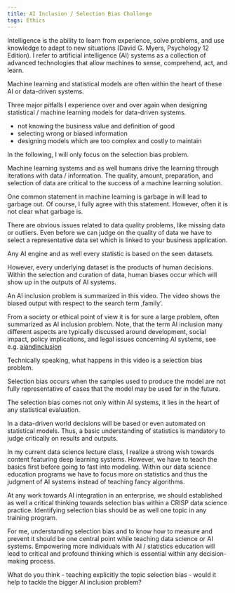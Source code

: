 ```yaml
---
title: AI Inclusion / Selection Bias Challenge
tags: Ethics
---
```


Intelligence is the ability to learn from experience, solve problems, and use knowledge to adapt to new situations (David G. Myers, Psychology 12 Edition). I refer to artificial intelligence (AI) systems as a collection of advanced technologies that allow machines to sense, comprehend, act, and learn.

Machine learning and statistical models are often within the heart of these AI or data-driven systems.

Three major pitfalls I experience over and over again when designing statistical / machine learning models for data-driven systems.

* not knowing the business value and definition of good
* selecting wrong or biased information
* designing models which are too complex and costly to maintain

In the following, I will only focus on the selection bias problem.

Machine learning systems and as well humans drive the learning through iterations with data / information. The quality, amount, preparation, and selection of data are critical to the success of a machine learning solution.

One common statement in machine learning is garbage in will lead to garbage out. Of course, I fully agree with this statement. However, often it is not clear what garbage is.

There are obvious issues related to data quality problems, like missing data or outliers. Even before we can judge on the quality of data we have to select a representative data set which is linked to your business application.

Any AI engine and as well every statistic is based on the seen datasets.

However, every underlying dataset is the products of human decisions. Within the selection and curation of data, human biases occur which will show up in the outputs of AI systems.

An AI inclusion problem is summarized in this video. The video shows the biased output with respect to the search term ‚family‘.

From a society or ethical point of view it is for sure a large problem, often summarized as AI inclusion problem. Note, that the term AI inclusion many different aspects are typically discussed around development, social impact, policy implications, and legal issues concerning AI systems, see e.g. [aiandinclusion](https://aiandinclusion.org)

Technically speaking, what happens in this video is a selection bias problem.

Selection bias occurs when the samples used to produce the model are not fully representative of cases that the model may be used for in the future.

The selection bias comes not only within AI systems, it lies in the heart of any statistical evaluation.

In a data-driven world decisions will be based or even automated on statistical models. Thus, a basic understanding of statistics is mandatory to judge critically on results and outputs.

In my current data science lecture class, I realize a strong wish towards content featuring deep learning systems. However, we have to teach the basics first before going to fast into modeling. Within our data science education programs we have to focus more on statistics and thus the judgment of AI systems instead of teaching fancy algorithms.

At any work towards AI integration in an enterprise, we should established as well a critical thinking towards selection bias within a CRISP data science practice. Identifying selection bias should be as well one topic in any training program.

For me, understanding selection bias and to know how to measure and prevent it should be one central point while teaching data science or AI systems. Empowering more individuals with AI / statistics education will lead to critical and profound thinking which is essential within any decision-making process.

What do you think - teaching explicitly the topic selection bias - would it help to tackle the bigger AI inclusion problem?
